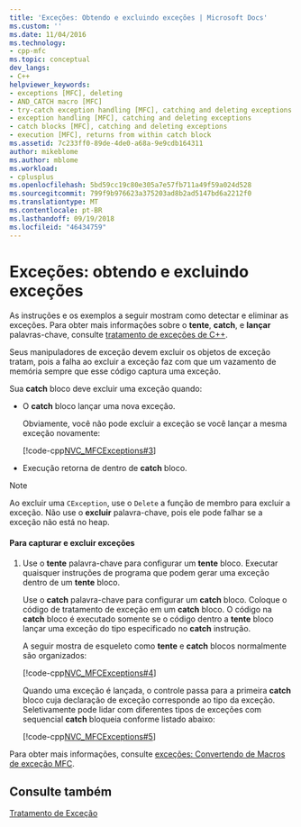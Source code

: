 ```yaml
---
title: 'Exceções: Obtendo e excluindo exceções | Microsoft Docs'
ms.custom: ''
ms.date: 11/04/2016
ms.technology:
- cpp-mfc
ms.topic: conceptual
dev_langs:
- C++
helpviewer_keywords:
- exceptions [MFC], deleting
- AND_CATCH macro [MFC]
- try-catch exception handling [MFC], catching and deleting exceptions
- exception handling [MFC], catching and deleting exceptions
- catch blocks [MFC], catching and deleting exceptions
- execution [MFC], returns from within catch block
ms.assetid: 7c233ff0-89de-4de0-a68a-9e9cdb164311
author: mikeblome
ms.author: mblome
ms.workload:
- cplusplus
ms.openlocfilehash: 5bd59cc19c80e305a7e57fb711a49f59a024d528
ms.sourcegitcommit: 799f9b976623a375203ad8b2ad5147bd6a2212f0
ms.translationtype: MT
ms.contentlocale: pt-BR
ms.lasthandoff: 09/19/2018
ms.locfileid: "46434759"
---
```

# <a name="exceptions-catching-and-deleting-exceptions"></a>Exceções: obtendo e excluindo exceções

As instruções e os exemplos a seguir mostram como detectar e eliminar as exceções. Para obter mais informações sobre o **tente**, **catch**, e **lançar** palavras-chave, consulte [tratamento de exceções de C++](../cpp/cpp-exception-handling.md).

Seus manipuladores de exceção devem excluir os objetos de exceção tratam, pois a falha ao excluir a exceção faz com que um vazamento de memória sempre que esse código captura uma exceção.

Sua **catch** bloco deve excluir uma exceção quando:

- O **catch** bloco lançar uma nova exceção.

     Obviamente, você não pode excluir a exceção se você lançar a mesma exceção novamente:

     [!code-cpp[NVC_MFCExceptions#3](../mfc/codesnippet/cpp/exceptions-catching-and-deleting-exceptions_1.cpp)]

- Execução retorna de dentro de **catch** bloco.

> [!NOTE]
>  Ao excluir uma `CException`, use o `Delete` a função de membro para excluir a exceção. Não use o **excluir** palavra-chave, pois ele pode falhar se a exceção não está no heap.

#### <a name="to-catch-and-delete-exceptions"></a>Para capturar e excluir exceções

1. Use o **tente** palavra-chave para configurar um **tente** bloco. Executar quaisquer instruções de programa que podem gerar uma exceção dentro de um **tente** bloco.

     Use o **catch** palavra-chave para configurar um **catch** bloco. Coloque o código de tratamento de exceção em um **catch** bloco. O código na **catch** bloco é executado somente se o código dentro a **tente** bloco lançar uma exceção do tipo especificado no **catch** instrução.

     A seguir mostra de esqueleto como **tente** e **catch** blocos normalmente são organizados:

     [!code-cpp[NVC_MFCExceptions#4](../mfc/codesnippet/cpp/exceptions-catching-and-deleting-exceptions_2.cpp)]

     Quando uma exceção é lançada, o controle passa para a primeira **catch** bloco cuja declaração de exceção corresponde ao tipo da exceção. Seletivamente pode lidar com diferentes tipos de exceções com sequencial **catch** bloqueia conforme listado abaixo:

     [!code-cpp[NVC_MFCExceptions#5](../mfc/codesnippet/cpp/exceptions-catching-and-deleting-exceptions_3.cpp)]

Para obter mais informações, consulte [exceções: Convertendo de Macros de exceção MFC](../mfc/exceptions-converting-from-mfc-exception-macros.md).

## <a name="see-also"></a>Consulte também

[Tratamento de Exceção](../mfc/exception-handling-in-mfc.md)

